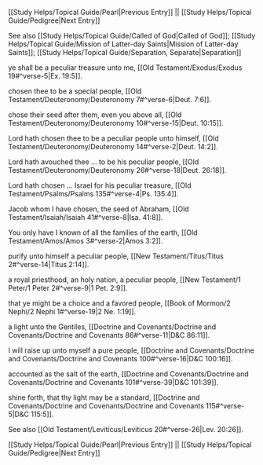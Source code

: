 [[Study Helps/Topical Guide/Pearl|Previous Entry]]  ||  [[Study Helps/Topical Guide/Pedigree|Next Entry]]

 See also [[Study Helps/Topical Guide/Called of God|Called of God]]; [[Study Helps/Topical Guide/Mission of Latter-day Saints|Mission of Latter-day Saints]]; [[Study Helps/Topical Guide/Separation, Separate|Separation]]

 ye shall be a peculiar treasure unto me, [[Old Testament/Exodus/Exodus 19#^verse-5|Ex. 19:5]].

 chosen thee to be a special people, [[Old Testament/Deuteronomy/Deuteronomy 7#^verse-6|Deut. 7:6]].

 chose their seed after them, even you above all, [[Old Testament/Deuteronomy/Deuteronomy 10#^verse-15|Deut. 10:15]].

 Lord hath chosen thee to be a peculiar people unto himself, [[Old Testament/Deuteronomy/Deuteronomy 14#^verse-2|Deut. 14:2]].

 Lord hath avouched thee ... to be his peculiar people, [[Old Testament/Deuteronomy/Deuteronomy 26#^verse-18|Deut. 26:18]].

 Lord hath chosen ... Israel for his peculiar treasure, [[Old Testament/Psalms/Psalms 135#^verse-4|Ps. 135:4]].

 Jacob whom I have chosen, the seed of Abraham, [[Old Testament/Isaiah/Isaiah 41#^verse-8|Isa. 41:8]].

 You only have I known of all the families of the earth, [[Old Testament/Amos/Amos 3#^verse-2|Amos 3:2]].

 purify unto himself a peculiar people, [[New Testament/Titus/Titus 2#^verse-14|Titus 2:14]].

 a royal priesthood, an holy nation, a peculiar people, [[New Testament/1 Peter/1 Peter 2#^verse-9|1 Pet. 2:9]].

 that ye might be a choice and a favored people, [[Book of Mormon/2 Nephi/2 Nephi 1#^verse-19|2 Ne. 1:19]].

 a light unto the Gentiles, [[Doctrine and Covenants/Doctrine and Covenants/Doctrine and Covenants 86#^verse-11|D&C 86:11]].

 I will raise up unto myself a pure people, [[Doctrine and Covenants/Doctrine and Covenants/Doctrine and Covenants 100#^verse-16|D&C 100:16]].

 accounted as the salt of the earth, [[Doctrine and Covenants/Doctrine and Covenants/Doctrine and Covenants 101#^verse-39|D&C 101:39]].

 shine forth, that thy light may be a standard, [[Doctrine and Covenants/Doctrine and Covenants/Doctrine and Covenants 115#^verse-5|D&C 115:5]].

 See also [[Old Testament/Leviticus/Leviticus 20#^verse-26|Lev. 20:26]].

[[Study Helps/Topical Guide/Pearl|Previous Entry]]  ||  [[Study Helps/Topical Guide/Pedigree|Next Entry]]